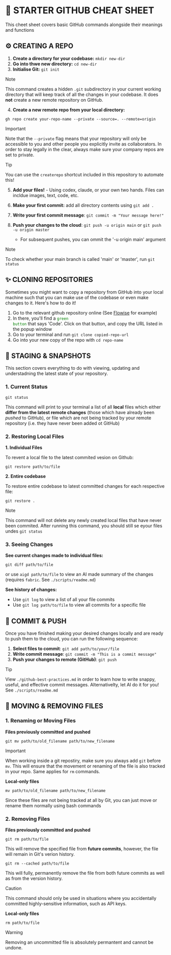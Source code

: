 # 🚀 STARTER GITHUB CHEAT SHEET

This cheet sheet covers basic GitHub commands alongside their meanings and functions

## ⚙️  CREATING A REPO

1. **Create a directory for your codebase:** `mkdir new-dir`
2. **Go into thwe new directory:** `cd new-dir`
3. **Initialise Git:** `git init`

> [!NOTE]
> This command creates a hidden `.git` subdirectory in your current working directory that will keep track of all the changes in your codebase. It does **not** create a new remote repository on GitHub.

4. **Create a new remote repo from your local directory:**

```
gh repo create your-repo-name --private --source=. --remote=origin
```
> [!IMPORTANT]
> Note that the `--private` flag means that your repository will only be accessible to you and other people you explicitly invite as collaborators. In order to stay legally in the clear, always make sure your company repos are set to private.

> [!TIP]
> You can use the `createrepo` shortcut included in this repository to automate this!

5. **Add your files!** - Using codex, claude, or your own two hands. Files can incldue images, text, code, etc.

6. **Make your first commit:** add all directory contents using `git add .`
7. **Write your first commit message**: `git commit -m "Your message here!"`
8. **Push your changes to the cloud**: `git push -u origin main` or `git push -u origin master`
    - For subsequent pushes, you can ommit the '-u origin main' argument

> [!NOTE]
> To check whether your main branch is called 'main' or 'master', run `git status`

## ✨ CLONING REPOSITORIES

Sometimes you might want to copy a repository from GitHub into your local machine such that you can make use of the codebase or even make changes to it. Here's how to do it!

1. Go to the relevant github repository online (See [Flowise](https://github.com/FlowiseAI/Flowise) for example)
2. In there, you'll find a <code style="color:green">green button</code> that says 'Code'. Click on that button, and copy the URL listed in the popup window
3. Go to your terminal and run `git clone copied-repo-url`
4. Go into your new copy of the repo with `cd repo-name`
 

## 📸 STAGING & SNAPSHOTS

This section covers everything to do with viewing, updating and understadning the latest state of your repository.

### 1. Current Status

```
git status
```

This command will print to your terminal a list of all **local** files which either **differ from the latest remote changes** (those which have already been _pushed_ to GitHub), or file which are not being tracked by your remote repository (i.e. they have never been added ot GitHub)

### 2. Restoring Local Files

**1. Individual Files**

To revent a local file to the latest commited vesion on Github:

```
git restore path/to/file
```

**2. Entire codebase**

To restore entire codebase to latest committed changes for each respective file:

```
git restore .
```

> [!NOTE]
> This command will not delete any newly created local files that have never been commited. After running this command, you should still se eyour files undes `git status`

### 3. Seeing Changes

**See current changes made to individual files:**

```
git diff path/to/file
```

or use `aigd path/to/file` to view an AI made summary of the changes (requires `fabric`. See `./scripts/readme.md`)

**See history of changes:**

- Use `git log` to view a list of all your file commits
- Use `git log path/to/file` to view all commits for a specific file


## 💾 COMMIT & PUSH

Once you have finished making your desired changes locally and are ready to push them to the cloud, you can run the following sequence:

1. **Select files to commit**: `git add path/to/your/file`
2. **Write commit message**: `git commit -m "This is a commit message"`
3. **Push your changes to remote (GitHub)**: `git push`

> [!TIP]
> View `./github-best-practices.md` in order to learn how to write snappy, useful, and effective commit messages. Alternativelty, let AI do it for you! See `./scripts/readme.md`

## 🧪 MOVING & REMOVING FILES

### 1. Renaming or Moving Files

**Files previously committed and pushed**

```
git mv path/to/old_filename path/to/new_filename
``` 

> [!IMPORTANT]
> When working inside a git repostiry, make sure you always add `git` before `mv`. This will ensure that the movement or renaming of the file is also tracked in your repo. Same applies for `rm` commands.

**Local-only files**

```
mv path/to/old_filename path/to/new_filename
```

Since these files are not being tracked at all by Git, you can just move or rename them normally using bash commands

### 2. Removing Files

**Files previously committed and pushed**

```
git rm path/to/file
```
This will remove the specified file from **future commits**, however, the file will remain in Git's verion history.

```
git rm --cached path/to/file
```

This will fully, permanently remove the file from both future commits as well as from the version history.

> [!CAUTION]
> This command should only be used in situations where you accidentally committed highly-sensitive information, such as API keys.


**Local-only files**

```
rm path/to/file
```

> [!WARNING]
> Removing an uncommitted file is absolutely permantent and cannot be undone.

